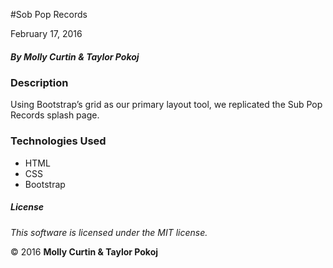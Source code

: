 #Sob Pop Records

February 17, 2016

##### By Molly Curtin &amp; Taylor Pokoj

### Description

Using Bootstrap’s grid as our primary layout tool, we replicated the Sub Pop Records splash page.


### Technologies Used

* HTML
* CSS
* Bootstrap

##### License

*This software is licensed under the MIT license.*

&copy; 2016 **Molly Curtin &amp; Taylor Pokoj**
